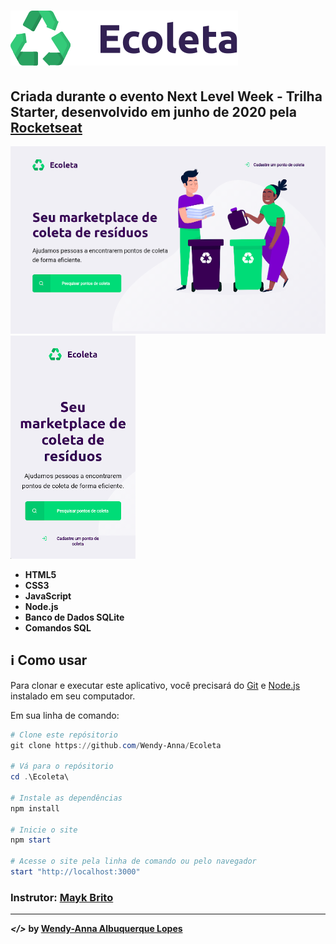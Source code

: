 # ![](public/icones/logo.svg)
## Criada durante o evento Next Level Week - Trilha Starter, desenvolvido em junho de 2020 pela [Rocketseat](https://rocketseat.com.br/)
![](public/imgs/print1.png) ![](public/imgs/print2.png)
* **HTML5**
* **CSS3**
* **JavaScript**
* **Node.js**
* **Banco de Dados SQLite**
* **Comandos SQL**

## ℹ Como usar

Para clonar e executar este aplicativo, você precisará do [Git](https://git-scm.com) e [Node.js](https://nodejs.org/pt-br/) instalado em seu computador.

Em sua linha de comando:

```powershell
# Clone este repósitorio
git clone https://github.com/Wendy-Anna/Ecoleta

# Vá para o repósitorio
cd .\Ecoleta\

# Instale as dependências
npm install

# Inicie o site
npm start

# Acesse o site pela linha de comando ou pelo navegador
start "http://localhost:3000"
```

### Instrutor: [Mayk Brito](https://github.com/maykbrito)
---
***</>*** **by [Wendy-Anna Albuquerque Lopes](https://github.com/Wendy-Anna)**
